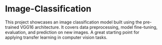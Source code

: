 # Image-Classification
This project showcases an image classification model built using the pre-trained VGG16 architecture. It covers data preprocessing, model fine-tuning, evaluation, and prediction on new images. A great starting point for applying transfer learning in computer vision tasks.
